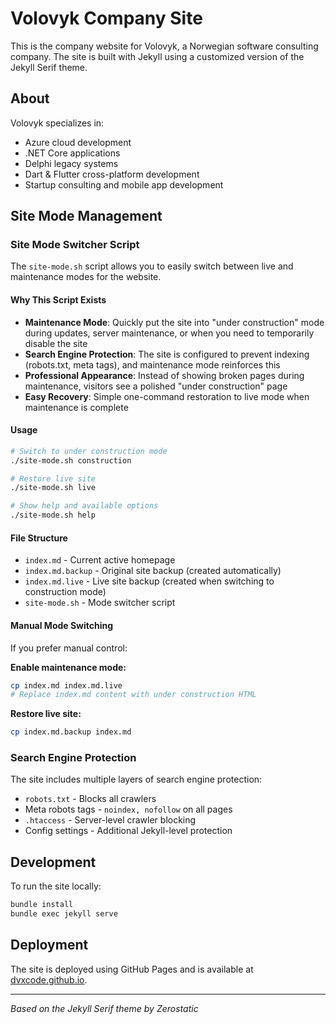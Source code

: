 # Volovyk Company Site

This is the company website for Volovyk, a Norwegian software consulting company. The site is built with Jekyll using a customized version of the Jekyll Serif theme.

## About

Volovyk specializes in:
- Azure cloud development
- .NET Core applications
- Delphi legacy systems
- Dart & Flutter cross-platform development
- Startup consulting and mobile app development

## Site Mode Management

### Site Mode Switcher Script

The `site-mode.sh` script allows you to easily switch between live and maintenance modes for the website.

#### Why This Script Exists

- **Maintenance Mode**: Quickly put the site into "under construction" mode during updates, server maintenance, or when you need to temporarily disable the site
- **Search Engine Protection**: The site is configured to prevent indexing (robots.txt, meta tags), and maintenance mode reinforces this
- **Professional Appearance**: Instead of showing broken pages during maintenance, visitors see a polished "under construction" page
- **Easy Recovery**: Simple one-command restoration to live mode when maintenance is complete

#### Usage

```bash
# Switch to under construction mode
./site-mode.sh construction

# Restore live site
./site-mode.sh live

# Show help and available options
./site-mode.sh help
```

#### File Structure

- `index.md` - Current active homepage
- `index.md.backup` - Original site backup (created automatically)
- `index.md.live` - Live site backup (created when switching to construction mode)
- `site-mode.sh` - Mode switcher script

#### Manual Mode Switching

If you prefer manual control:

**Enable maintenance mode:**
```bash
cp index.md index.md.live
# Replace index.md content with under construction HTML
```

**Restore live site:**
```bash
cp index.md.backup index.md
```

### Search Engine Protection

The site includes multiple layers of search engine protection:
- `robots.txt` - Blocks all crawlers
- Meta robots tags - `noindex, nofollow` on all pages  
- `.htaccess` - Server-level crawler blocking
- Config settings - Additional Jekyll-level protection

## Development

To run the site locally:

```bash
bundle install
bundle exec jekyll serve
```

## Deployment

The site is deployed using GitHub Pages and is available at [dvxcode.github.io](https://dvxcode.github.io).

---

*Based on the Jekyll Serif theme by Zerostatic*
